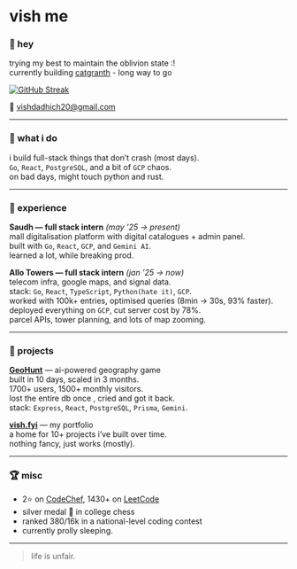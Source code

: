 # vish me


### 👋 hey
trying my best to maintain the oblivion state :\!  
currently building [catgranth](https://catgranth.com) - long way to go

[![GitHub Streak](https://nirzak-streak-stats.vercel.app?user=vishdadhich092004&theme=dark&hide_border=true&mode=daily)](https://git.io/streak-stats)

📨 [vishdadhich20@gmail.com](mailto:vishdadhich20@gmail.com)

--- 

### 🧩 what i do
i build full-stack things that don’t crash (most days).  
`Go`, `React`, `PostgreSQL`, and a bit of `GCP` chaos.  
on bad days, might touch python and rust.

---

### 💼 experience

**Saudh — full stack intern** *(may ’25 → present)*  
mall digitalisation platform with digital catalogues + admin panel.  
built with `Go`, `React`, `GCP`, and `Gemini AI`.  
learned a lot, while breaking prod.

**Allo Towers — full stack intern** *(jan ’25 → now)*  
telecom infra, google maps, and signal data.  
stack: `Go`, `React`, `TypeScript`, `Python(hate it)`, `GCP`.  
worked with 100k+ entries, optimised queries (8min → 30s, 93% faster).  
deployed everything on `GCP`, cut server cost by 78%.  
parcel APIs, tower planning, and lots of map zooming.

---

### 🚀 projects

**[GeoHunt](https://geohunt.vercel.app)** — ai-powered geography game  
built in 10 days, scaled in 3 months.  
1700+ users, 1500+ monthly visitors.  
lost the entire db once , cried and got it back.  
stack: `Express`, `React`, `PostgreSQL`, `Prisma`, `Gemini`.

**[vish.fyi](https://vish.fyi)** — my portfolio  
a home for 10+ projects i’ve built over time.  
nothing fancy, just works (mostly).

---

### 🏆 misc
- 2⭐ on [CodeChef](https://www.codechef.com/users/visheshdadhich), 1430+ on [LeetCode](https://leetcode.com/vishdadhich)  
- silver medal 🥈 in college chess  
- ranked 380/16k in a national-level coding contest  
- currently prolly sleeping.

---

> life is unfair.
